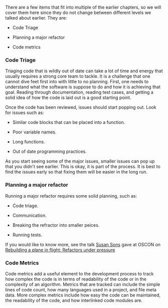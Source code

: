 <!--
.. title: MORE TOOLS AND PROCESSES
.. slug: tools
.. date: 2019-04-12 15:21:19 UTC-04:00
.. tags: TrustedCI Software Engeneering Guide Triaging code metrics major refactor
.. category: 
.. link: 
.. description:TrustedCI Software Engeneering Guide Level 6. This Chaper covers  Triaging code, Code metrics, and  major refactor
.. type: text
-->

There are a few items that fit into multiple of the earlier chapters, so we will cover them here since they do not change between different levels we talked about earlier. They are:

* Code Triage

* Planning a major refactor

* Code metrics

### Code Triage

Triaging code that is wildly out of date can take a lot of time and energy that usually requires a strong core team to tackle. It is a challenge that one cannot dive feet first into with little to no planning. First, one needs to understand what the software is suppose to do and how it is achieving that goal. Reading through documentation, reading test cases, and getting a solid idea of how the code is laid out is a good starting point.

Once the code has been reviewed, issues should start popping out. Look for issues such as:

* Similar code blocks that can be placed into a function.

* Poor variable names.

* Long functions.

* Out of date programming practices.

As you start seeing some of the major issues, smaller issues can pop up that you didn't see earlier. This is okay, it is part of the process. It is best to find the issues early so that fixing them will be easier in the long run.

### Planning a major refactor

Running a major refactor requires some solid planning, such as:

* Code triage.

* Communication.

* Breaking the refractor into smaller peices.

* Running tests.

If you would like to know more, see the talk [Susan Sons](https://security.engineering/) gave at OSCON on [Rebuilding a plane in flight: Refactors under pressure](https://conferences.oreilly.com/oscon/oscon-tx/public/schedule/detail/57202)

###  Code Metrics

Code metrics add a useful element to the development process to track how complex the code is in terms of readability of the code or in the complexity of an algorithm. Metrics that are tracked can include the simple lines of code count, how many languages used in a project, and file meta data. More complex metrics include how easy the code can be maintained, the readability of the code, and how interlinked code modules are.
